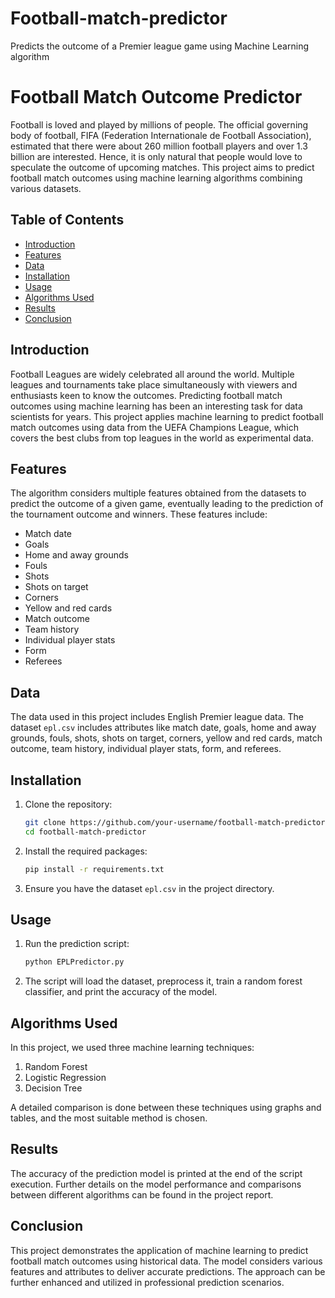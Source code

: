 # Football-match-predictor
Predicts the outcome of a Premier league game using Machine Learning algorithm 

# Football Match Outcome Predictor

Football is loved and played by millions of people. The official governing body of football, FIFA (Federation Internationale de Football Association), estimated that there were about 260 million football players and over 1.3 billion are interested. Hence, it is only natural that people would love to speculate the outcome of upcoming matches. This project aims to predict football match outcomes using machine learning algorithms combining various datasets.

## Table of Contents
- [Introduction](#introduction)
- [Features](#features)
- [Data](#data)
- [Installation](#installation)
- [Usage](#usage)
- [Algorithms Used](#algorithms-used)
- [Results](#results)
- [Conclusion](#conclusion)

## Introduction

Football Leagues are widely celebrated all around the world. Multiple leagues and tournaments take place simultaneously with viewers and enthusiasts keen to know the outcomes. Predicting football match outcomes using machine learning has been an interesting task for data scientists for years. This project applies machine learning to predict football match outcomes using data from the UEFA Champions League, which covers the best clubs from top leagues in the world as experimental data.

## Features

The algorithm considers multiple features obtained from the datasets to predict the outcome of a given game, eventually leading to the prediction of the tournament outcome and winners. These features include:

- Match date
- Goals
- Home and away grounds
- Fouls
- Shots
- Shots on target
- Corners
- Yellow and red cards
- Match outcome
- Team history
- Individual player stats
- Form
- Referees

## Data

The data used in this project includes English Premier league data. The dataset `epl.csv` includes attributes like match date, goals, home and away grounds, fouls, shots, shots on target, corners, yellow and red cards, match outcome, team history, individual player stats, form, and referees.

## Installation

1. Clone the repository:
    ```sh
    git clone https://github.com/your-username/football-match-predictor.git
    cd football-match-predictor
    ```

2. Install the required packages:
    ```sh
    pip install -r requirements.txt
    ```

3. Ensure you have the dataset `epl.csv` in the project directory.

## Usage

1. Run the prediction script:
    ```sh
    python EPLPredictor.py
    ```

2. The script will load the dataset, preprocess it, train a random forest classifier, and print the accuracy of the model.

## Algorithms Used

In this project, we used three machine learning techniques:
1. Random Forest
2. Logistic Regression
3. Decision Tree

A detailed comparison is done between these techniques using graphs and tables, and the most suitable method is chosen.

## Results

The accuracy of the prediction model is printed at the end of the script execution. Further details on the model performance and comparisons between different algorithms can be found in the project report.

## Conclusion

This project demonstrates the application of machine learning to predict football match outcomes using historical data. The model considers various features and attributes to deliver accurate predictions. The approach can be further enhanced and utilized in professional prediction scenarios.
